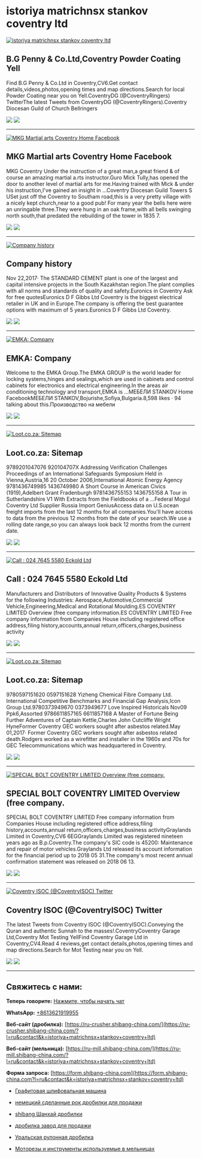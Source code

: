 # istoriya matrichnsx stankov coventry ltd

<a href="https://swt.shibang-china.com/?l=ru&img&k=istoriya+matrichnsx+stankov+coventry+ltd" target="_blank">![istoriya matrichnsx stankov coventry ltd](http://static.shibang-china.com/all-800x300/392.jpg)</a>

## B.G Penny & Co.Ltd,Coventry Powder Coating Yell
Find B.G Penny & Co.Ltd in Coventry,CV6.Get contact details,videos,photos,opening times and map directions.Search for local Powder Coating near you on Yell.CoventryDG (@CoventryRingers) TwitterThe latest Tweets from CoventryDG (@CoventryRingers).Coventry Diocesan Guild of Church Bellringers


<a href="https://whatsapp.shibangsoft.com/WhatsApp.php" target="_blank" title="WhatsApp">![](http://static.shibang-china.com/icon/whatsapp.png)</a> <a href="https://swt.shibang-china.com/?l=ru&icon&k=istoriya+matrichnsx+stankov+coventry+ltd" target="_blank">![](http://static.shibang-china.com/icon/chat-ru.png)</a>

---

<a href="https://swt.shibang-china.com/?l=ru&img&k=istoriya+matrichnsx+stankov+coventry+ltd" target="_blank">![MKG Martial arts Coventry Home Facebook](http://static.shibang-china.com/all-800x300/862.jpg)</a>

## MKG Martial arts Coventry Home Facebook
MKG Coventry Under the instruction of a great man,a great friend & of course an amazing martial a.rts instructor.Guro Mick Tully,has opened the door to another level of martial arts for me.Having trained with Mick & under his instruction,I've gained an insight in …Coventry Diocesan Guild Towers S USet just off the Coventry to Southam road,this is a very pretty village with a nicely kept church,near to a good pub! For many year the bells here were an unringable three.They were hung in an oak frame,with all bells swinging north south,that predated the rebuilding of the tower in 1835 7.


<a href="https://whatsapp.shibangsoft.com/WhatsApp.php" target="_blank" title="WhatsApp">![](http://static.shibang-china.com/icon/whatsapp.png)</a> <a href="https://swt.shibang-china.com/?l=ru&icon&k=istoriya+matrichnsx+stankov+coventry+ltd" target="_blank">![](http://static.shibang-china.com/icon/chat-ru.png)</a>

---

<a href="https://swt.shibang-china.com/?l=ru&img&k=istoriya+matrichnsx+stankov+coventry+ltd" target="_blank">![Company history](http://static.shibang-china.com/all-800x300/1156.jpg)</a>

## Company history
Nov 22,2017· The STANDARD CEMENT plant is one of the largest and capital intensive projects in the South Kazakhstan region.The plant complies with all norms and standards of quality and safety.Euronics in Coventry Ask for free quotesEuronics D F Gibbs Ltd Coventry is the biggest electrical retailer in UK and in Europe.The company is offering the best guarantee options with maximum of 5 years.Euronics D F Gibbs Ltd Coventry.


<a href="https://whatsapp.shibangsoft.com/WhatsApp.php" target="_blank" title="WhatsApp">![](http://static.shibang-china.com/icon/whatsapp.png)</a> <a href="https://swt.shibang-china.com/?l=ru&icon&k=istoriya+matrichnsx+stankov+coventry+ltd" target="_blank">![](http://static.shibang-china.com/icon/chat-ru.png)</a>

---

<a href="https://swt.shibang-china.com/?l=ru&img&k=istoriya+matrichnsx+stankov+coventry+ltd" target="_blank">![EMKA: Company](http://static.shibang-china.com/all-800x300/1316.jpg)</a>

## EMKA: Company
Welcome to the EMKA Group.The EMKA GROUP is the world leader for locking systems,hinges and sealings,which are used in cabinets and control cabinets for electronics and electrical engineering.In the areas air conditioning technology and transport,EMKA is …МЕБЕЛИ STANKOV Home FacebookМЕБЕЛИ STANKOV,Bojurishe,Sofiya,Bulgaria.8,598 likes · 94 talking about this.Производство на мебели


<a href="https://whatsapp.shibangsoft.com/WhatsApp.php" target="_blank" title="WhatsApp">![](http://static.shibang-china.com/icon/whatsapp.png)</a> <a href="https://swt.shibang-china.com/?l=ru&icon&k=istoriya+matrichnsx+stankov+coventry+ltd" target="_blank">![](http://static.shibang-china.com/icon/chat-ru.png)</a>

---

<a href="https://swt.shibang-china.com/?l=ru&img&k=istoriya+matrichnsx+stankov+coventry+ltd" target="_blank">![Loot.co.za: Sitemap](http://static.shibang-china.com/all-800x300/1432.jpg)</a>

## Loot.co.za: Sitemap
9789201047076 920104707X Addressing Verification Challenges Proceedings of an International Safeguards Symposium Held in Vienna,Austria,16 20 October 2006,International Atomic Energy Agency 9781436749985 1436749980 A Short Course in American Civics (1919),Adelbert Grant Fradenburgh 9781436755153 1436755158 A Tour in Sutherlandshire V1 With Extracts from the Fieldbooks of a …Federal Mogul Coventry Ltd Supplier Russia Import GeniusAccess data on U.S.ocean freight imports from the last 12 months for all companies.You'll have access to data from the previous 12 months from the date of your search.We use a rolling date range,so you can always look back 12 months from the current date.


<a href="https://whatsapp.shibangsoft.com/WhatsApp.php" target="_blank" title="WhatsApp">![](http://static.shibang-china.com/icon/whatsapp.png)</a> <a href="https://swt.shibang-china.com/?l=ru&icon&k=istoriya+matrichnsx+stankov+coventry+ltd" target="_blank">![](http://static.shibang-china.com/icon/chat-ru.png)</a>

---

<a href="https://swt.shibang-china.com/?l=ru&img&k=istoriya+matrichnsx+stankov+coventry+ltd" target="_blank">![Call : 024 7645 5580 Eckold Ltd](http://static.shibang-china.com/all-800x300/315.jpg)</a>

## Call : 024 7645 5580 Eckold Ltd
Manufacturers and Distributors of Innovative Quality Products & Systems for the following Industries: Aerospace,Automotive,Commercial Vehicle,Engineering,Medical and Rotational Moulding.ES COVENTRY LIMITED Overview (free company information.ES COVENTRY LIMITED Free company information from Companies House including registered office address,filing history,accounts,annual return,officers,charges,business activity


<a href="https://whatsapp.shibangsoft.com/WhatsApp.php" target="_blank" title="WhatsApp">![](http://static.shibang-china.com/icon/whatsapp.png)</a> <a href="https://swt.shibang-china.com/?l=ru&icon&k=istoriya+matrichnsx+stankov+coventry+ltd" target="_blank">![](http://static.shibang-china.com/icon/chat-ru.png)</a>

---

<a href="https://swt.shibang-china.com/?l=ru&img&k=istoriya+matrichnsx+stankov+coventry+ltd" target="_blank">![Loot.co.za: Sitemap](http://static.shibang-china.com/all-800x300/187.jpg)</a>

## Loot.co.za: Sitemap
9780597151620 0597151628 Yizheng Chemical Fibre Company Ltd. International Competitive Benchmarks and Financial Gap Analysis,Icon Group Ltd.9780373949670 0373949677 Love Inspired Historicals Nov09 Ppk6,Assorted 9786611857165 6611857168 A Master of Fortune Being Further Adventures of Captain Kettle,Charles John Cutcliffe Wright HyneFormer Coventry GEC workers sought after asbestos related.May 01,2017· Former Coventry GEC workers sought after asbestos related death.Rodgers worked as a wirefitter and installer in the 1960s and 70s for GEC Telecommunications which was headquartered in Coventry.


<a href="https://whatsapp.shibangsoft.com/WhatsApp.php" target="_blank" title="WhatsApp">![](http://static.shibang-china.com/icon/whatsapp.png)</a> <a href="https://swt.shibang-china.com/?l=ru&icon&k=istoriya+matrichnsx+stankov+coventry+ltd" target="_blank">![](http://static.shibang-china.com/icon/chat-ru.png)</a>

---

<a href="https://swt.shibang-china.com/?l=ru&img&k=istoriya+matrichnsx+stankov+coventry+ltd" target="_blank">![SPECIAL BOLT COVENTRY LIMITED Overview (free company.](http://static.shibang-china.com/all-800x300/1274.jpg)</a>

## SPECIAL BOLT COVENTRY LIMITED Overview (free company.
SPECIAL BOLT COVENTRY LIMITED Free company information from Companies House including registered office address,filing history,accounts,annual return,officers,charges,business activityGraylands Limited in Coventry,CV6 6EGGraylands Limited was registered nineteen years ago as B.p.Coventry.The company's SIC code is 45200: Maintenance and repair of motor vehicles.Graylands Ltd released its account information for the financial period up to 2018 05 31.The company's most recent annual confirmation statement was released on 2018 06 13.


<a href="https://whatsapp.shibangsoft.com/WhatsApp.php" target="_blank" title="WhatsApp">![](http://static.shibang-china.com/icon/whatsapp.png)</a> <a href="https://swt.shibang-china.com/?l=ru&icon&k=istoriya+matrichnsx+stankov+coventry+ltd" target="_blank">![](http://static.shibang-china.com/icon/chat-ru.png)</a>

---

<a href="https://swt.shibang-china.com/?l=ru&img&k=istoriya+matrichnsx+stankov+coventry+ltd" target="_blank">![Coventry ISOC (@CoventryISOC) Twitter](http://static.shibang-china.com/all-800x300/1044.jpg)</a>

## Coventry ISOC (@CoventryISOC) Twitter
The latest Tweets from Coventry ISOC (@CoventryISOC).Conveying the Quran and authentic Sunnah to the masses!.CoventryCoventry Garage Ltd,Coventry Mot Testing YellFind Coventry Garage Ltd in Coventry,CV4.Read 4 reviews,get contact details,photos,opening times and map directions.Search for Mot Testing near you on Yell.


<a href="https://whatsapp.shibangsoft.com/WhatsApp.php" target="_blank" title="WhatsApp">![](http://static.shibang-china.com/icon/whatsapp.png)</a> <a href="https://swt.shibang-china.com/?l=ru&icon&k=istoriya+matrichnsx+stankov+coventry+ltd" target="_blank">![](http://static.shibang-china.com/icon/chat-ru.png)</a>

---
## Свяжитесь с нами:

**Теперь говорите:** [Нажмите, чтобы начать чат](https://swt.shibang-china.com?l=ru&contact&k=istoriya+matrichnsx+stankov+coventry+ltd)

**WhatsApp:**  [+8613621919955](https://whatsapp.shibangsoft.com/WhatsApp.php)

**Веб-сайт (дробилка):** [https://ru-crusher.shibang-china.com/](https://ru-crusher.shibang-china.com/?l=ru&contact&k=istoriya+matrichnsx+stankov+coventry+ltd)

**Веб-сайт (мельница):** [https://ru-mill.shibang-china.com/](https://ru-mill.shibang-china.com/?l=ru&contact&k=istoriya+matrichnsx+stankov+coventry+ltd)

**Форма запроса:** [https://form.shibang-china.com](https://form.shibang-china.com?l=ru&contact&k=istoriya+matrichnsx+stankov+coventry+ltd)

* [Графитовая шлифовальная машина](../18/%D0%93%D1%80%D0%B0%D1%84%D0%B8%D1%82%D0%BE%D0%B2%D0%B0%D1%8F%20%D1%88%D0%BB%D0%B8%D1%84%D0%BE%D0%B2%D0%B0%D0%BB%D1%8C%D0%BD%D0%B0%D1%8F%20%D0%BC%D0%B0%D1%88%D0%B8%D0%BD%D0%B0.md)

* [немецкий сделанные рок дробилки для продажи](../17/%D0%BD%D0%B5%D0%BC%D0%B5%D1%86%D0%BA%D0%B8%D0%B9%20%D1%81%D0%B4%D0%B5%D0%BB%D0%B0%D0%BD%D0%BD%D1%8B%D0%B5%20%D1%80%D0%BE%D0%BA%20%D0%B4%D1%80%D0%BE%D0%B1%D0%B8%D0%BB%D0%BA%D0%B8%20%D0%B4%D0%BB%D1%8F%20%D0%BF%D1%80%D0%BE%D0%B4%D0%B0%D0%B6%D0%B8.md)

* [shibang Шанхай дробилки](../19/shibang%20%D0%A8%D0%B0%D0%BD%D1%85%D0%B0%D0%B9%20%D0%B4%D1%80%D0%BE%D0%B1%D0%B8%D0%BB%D0%BA%D0%B8.md)

* [дробилка завод для продажи](../16/%D0%B4%D1%80%D0%BE%D0%B1%D0%B8%D0%BB%D0%BA%D0%B0%20%D0%B7%D0%B0%D0%B2%D0%BE%D0%B4%20%D0%B4%D0%BB%D1%8F%20%D0%BF%D1%80%D0%BE%D0%B4%D0%B0%D0%B6%D0%B8.md)

* [Уральская рулонная дробилка](../19/%D0%A3%D1%80%D0%B0%D0%BB%D1%8C%D1%81%D0%BA%D0%B0%D1%8F%20%D1%80%D1%83%D0%BB%D0%BE%D0%BD%D0%BD%D0%B0%D1%8F%20%D0%B4%D1%80%D0%BE%D0%B1%D0%B8%D0%BB%D0%BA%D0%B0.md)

* [Моторезы и инструменты используемые в мельницах](../20/%D0%9C%D0%BE%D1%82%D0%BE%D1%80%D0%B5%D0%B7%D1%8B%20%D0%B8%20%D0%B8%D0%BD%D1%81%D1%82%D1%80%D1%83%D0%BC%D0%B5%D0%BD%D1%82%D1%8B%20%D0%B8%D1%81%D0%BF%D0%BE%D0%BB%D1%8C%D0%B7%D1%83%D0%B5%D0%BC%D1%8B%D0%B5%20%D0%B2%20%D0%BC%D0%B5%D0%BB%D1%8C%D0%BD%D0%B8%D1%86%D0%B0%D1%85.md)